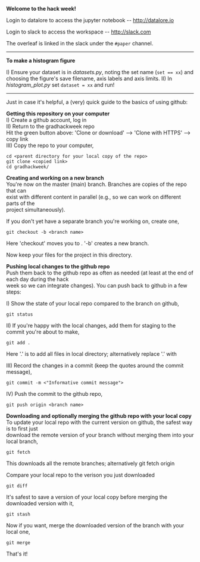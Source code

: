 **Welcome to the hack week!**

Login to datalore to access the jupyter notebook -- http://datalore.io

Login to slack to access the workspace --  http://slack.com

The overleaf is linked in the slack under the `#paper` channel.

--------------------------
**To make a histogram figure**

I) Ensure your dataset is in _datasets.py_, noting the set name (`set == xx`) and choosing the figure's save filename, axis labels and axis limits.
II) In _histogram_plot.py_ set `dataset = xx` and run!

--------------------------
Just in case it's helpful, a (very) quick guide to the basics of using github:

**Getting this repository on your computer**  
I) Create a github account, log in  
II) Return to the gradhackweek repo  
Hit the green button above: 'Clone or download' --> 'Clone with HTTPS' --> copy link  
III) Copy the repo to your computer,

```
cd <parent directory for your local copy of the repo>   
git clone <copied link>  
cd gradhackweek/
```

**Creating and working on a new branch**  
You're now on the master (main) branch. Branches are copies of the repo that can  
exist with different content in parallel (e.g., so we can work on different parts of the  
project simultaneously).

If you don't yet have a separate branch you're working on, create one,

`git checkout -b <branch name>`

Here 'checkout' moves you to <branch name>. '-b' creates a new branch.

Now keep your files for the project in this directory.

**Pushing local changes to the github repo**  
Push them back to the github repo as often as needed (at least at the end of each day during the hack  
week so we can integrate changes). You can push back to github in a few steps:

I) Show the state of your local repo compared to the branch on github,

`git status`

II) If you're happy with the local changes, add them for staging to the commit you're about to make,

`git add .`

Here '.' is to add all files in local directory; alternatively replace '.' with <filename>

III) Record the changes in a commit (keep the quotes around the commit message),

`git commit -m <"Informative commit message">`

IV) Push the commit to the github repo,

`git push origin <branch name>`

**Downloading and optionally merging the github repo with your local copy**  
To update your local repo with the current version on github, the safest way is to first just  
download the remote version of your branch without merging them into your local branch,

`git fetch`

This downloads all the remote branches; alternatively git fetch origin <branch name>

Compare your local repo to the verison you just downloaded

`git diff`

It's safest to save a version of your local copy before merging the downloaded version with it,

`git stash`

Now if you want, merge the downloaded version of the branch with your local one,

`git merge`

That's it!
